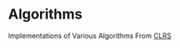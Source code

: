 # Algorithms

Implementations of Various Algorithms From [CLRS](http://mitpress.mit.edu/9780262046305/introduction-to-algorithms/)
